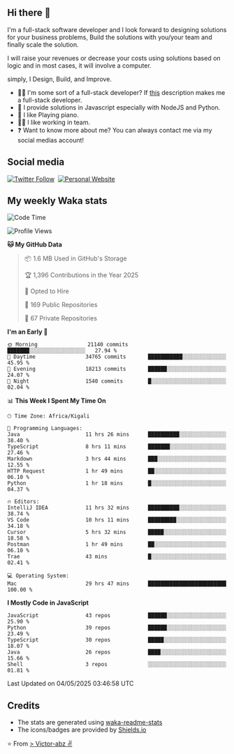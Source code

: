 ## Hi there 👋
I'm a full-stack software developer and I look forward to designing solutions for your business problems, Build the solutions with you/your team and finally scale the solution.

I will raise your revenues or decrease your costs using solutions based on logic and in most cases, it will involve a computer.

simply, I Design, Build, and Improve.

- 👨‍💻 I'm some sort of a full-stack developer? If [this](https://www.w3schools.com/whatis/whatis_fullstack.asp) description makes me a full-stack developer.
- 🌱 I provide solutions in Javascript especially with NodeJS and Python. 
- 🎹 I like Playing piano.
- 👯‍♀️ I like working in team.
- ❓ Want to know more about me? You can always contact me via my social medias account!

## Social media
[![Twitter Follow](https://img.shields.io/twitter/follow/vicky_abz?color=%231DA1F2&label=Twitter&style=for-the-badge&logo=twitter&logoColor=ffffff)](https://twitter.com/vicky_abz)
‎‎ [![Personal Website](https://img.shields.io/static/v1?label=visit&message=victor-abz.com&color=%235F021F&style=for-the-badge)](https://victor-abz.com/)

## My weekly Waka stats
<!--START_SECTION:waka-->
![Code Time](http://img.shields.io/badge/Code%20Time-1%2C488%20hrs%2045%20mins-blue)

![Profile Views](http://img.shields.io/badge/Profile%20Views-0-blue)

**🐱 My GitHub Data** 

> 📦 1.6 MB Used in GitHub's Storage 
 > 
> 🏆 1,396 Contributions in the Year 2025
 > 
> 💼 Opted to Hire
 > 
> 📜 169 Public Repositories 
 > 
> 🔑 67 Private Repositories 
 > 
**I'm an Early 🐤** 

```text
🌞 Morning                21140 commits       ███████░░░░░░░░░░░░░░░░░░   27.94 % 
🌆 Daytime                34765 commits       ███████████░░░░░░░░░░░░░░   45.95 % 
🌃 Evening                18213 commits       ██████░░░░░░░░░░░░░░░░░░░   24.07 % 
🌙 Night                  1540 commits        █░░░░░░░░░░░░░░░░░░░░░░░░   02.04 % 
```


📊 **This Week I Spent My Time On** 

```text
🕑︎ Time Zone: Africa/Kigali

💬 Programming Languages: 
Java                     11 hrs 26 mins      ██████████░░░░░░░░░░░░░░░   38.40 % 
TypeScript               8 hrs 11 mins       ███████░░░░░░░░░░░░░░░░░░   27.46 % 
Markdown                 3 hrs 44 mins       ███░░░░░░░░░░░░░░░░░░░░░░   12.55 % 
HTTP Request             1 hr 49 mins        ██░░░░░░░░░░░░░░░░░░░░░░░   06.10 % 
Python                   1 hr 18 mins        █░░░░░░░░░░░░░░░░░░░░░░░░   04.37 % 

🔥 Editors: 
IntelliJ IDEA            11 hrs 32 mins      ██████████░░░░░░░░░░░░░░░   38.74 % 
VS Code                  10 hrs 11 mins      █████████░░░░░░░░░░░░░░░░   34.18 % 
Cursor                   5 hrs 32 mins       █████░░░░░░░░░░░░░░░░░░░░   18.58 % 
Postman                  1 hr 49 mins        ██░░░░░░░░░░░░░░░░░░░░░░░   06.10 % 
Trae                     43 mins             █░░░░░░░░░░░░░░░░░░░░░░░░   02.41 % 

💻 Operating System: 
Mac                      29 hrs 47 mins      █████████████████████████   100.00 % 
```

**I Mostly Code in JavaScript** 

```text
JavaScript               43 repos            ██████░░░░░░░░░░░░░░░░░░░   25.90 % 
Python                   39 repos            ██████░░░░░░░░░░░░░░░░░░░   23.49 % 
TypeScript               30 repos            █████░░░░░░░░░░░░░░░░░░░░   18.07 % 
Java                     26 repos            ████░░░░░░░░░░░░░░░░░░░░░   15.66 % 
Shell                    3 repos             ░░░░░░░░░░░░░░░░░░░░░░░░░   01.81 % 
```




 Last Updated on 04/05/2025 03:46:58 UTC
<!--END_SECTION:waka-->

## Credits
- The stats are generated using [waka-readme-stats](https://github.com/anmol098/waka-readme-stats)
- The icons/badges are provided by [Shields.io](https://shields.io/)

⭐️ From [> Victor-abz ✌](https://victor-abz.com/)
